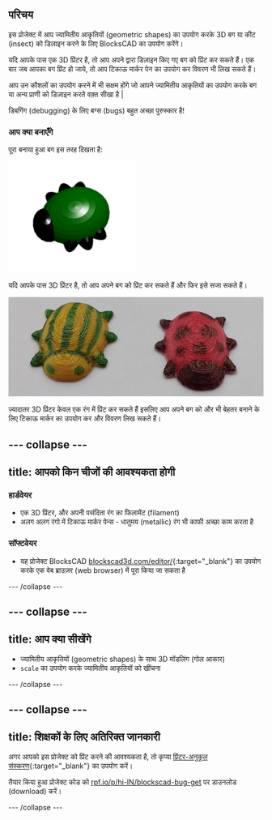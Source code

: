 ## परिचय

इस प्रोजेक्ट में आप ज्यामितीय आकृतियों (geometric shapes) का उपयोग करके 3D बग या कीट (insect) को डिज़ाइन करने के लिए BlocksCAD का उपयोग करेंगे।

यदि आपके पास एक 3D प्रिंटर है, तो आप अपने द्वारा डिज़ाइन किए गए बग को प्रिंट कर सकते हैं। एक बार जब आपका बग प्रिंट हो जाये, तो आप टिकाऊ मार्कर पेन का उपयोग कर विवरण भी लिख सकते हैं।

आप उन कौशलों का उपयोग करने में भी सक्षम होंगे जो आपने ज्यामितीय आकृतियों का उपयोग करके बग या अन्य प्राणी को डिज़ाइन करते वक़्त सीखा है |

डिबगिंग (debugging) के लिए बग्स (bugs) बहुत अच्छा पुरुस्कार है!

### आप क्या बनाएँगे

पूरा बनाया हुआ बग इस तरह दिखता है:

![screenshot](images/bug-complete.png)

यदि आपके पास 3D प्रिंटर है, तो आप अपने बग को प्रिंट कर सकते हैं और फिर इसे सजा सकते हैं।

![Complete project](images/bug-showcase.png)

ज़्यादातर 3D प्रिंटर केवल एक रंग में प्रिंट कर सकते हैं इसलिए आप अपने बग को और भी बेहतर बनाने के लिए टिकाऊ मार्कर का उपयोग कर और विवरण लिख सकते हैं।

--- collapse ---
---
title: आपको किन चीजों की आवश्यकता होगी
---

### हार्डवेयर

+ एक 3D प्रिंटर, और अपनी पसंदिता रंग का फिलामेंट (filament)
+ अलग अलग रंगो में टिकाऊ मार्कर पेन्स - धातुमय (metallic) रंग भी काफी अच्छा काम करता है

### सॉफ्टवेयर

+ यह प्रोजेक्ट BlocksCAD [blockscad3d.com/editor/](https://www.blockscad3d.com/editor){:target="_blank"} का उपयोग करके एक वेब ब्राउज़र (web browser) में पूरा किया जा सकता है

--- /collapse ---

--- collapse ---
---
title: आप क्या सीखेंगे
---

+ ज्यामितीय आकृतियों (geometric shapes) के साथ 3D मॉडलिंग (गोल आकार)
+ `scale` का उपयोग करके ज्यामितीय आकृतियों को खींचना

--- /collapse ---

--- collapse ---
---
title: शिक्षकों के लिए अतिरिक्त जानकारी
---

अगर आपको इस प्रोजेक्ट को प्रिंट करने की आवश्यकता है, तो कृप्या [प्रिंटर-अनुकूल संस्करण](https://projects.raspberrypi.org/en/projects/blockscad-bug/print){:target="_blank"} का उपयोग करें।

तैयार किया हुआ प्रोजेक्ट कोड को [rpf.io/p/hi-IN/blockscad-bug-get](https://rpf.io/p/hi-IN/blockscad-bug-get) पर डाउनलोड (download) करें।

--- /collapse ---
